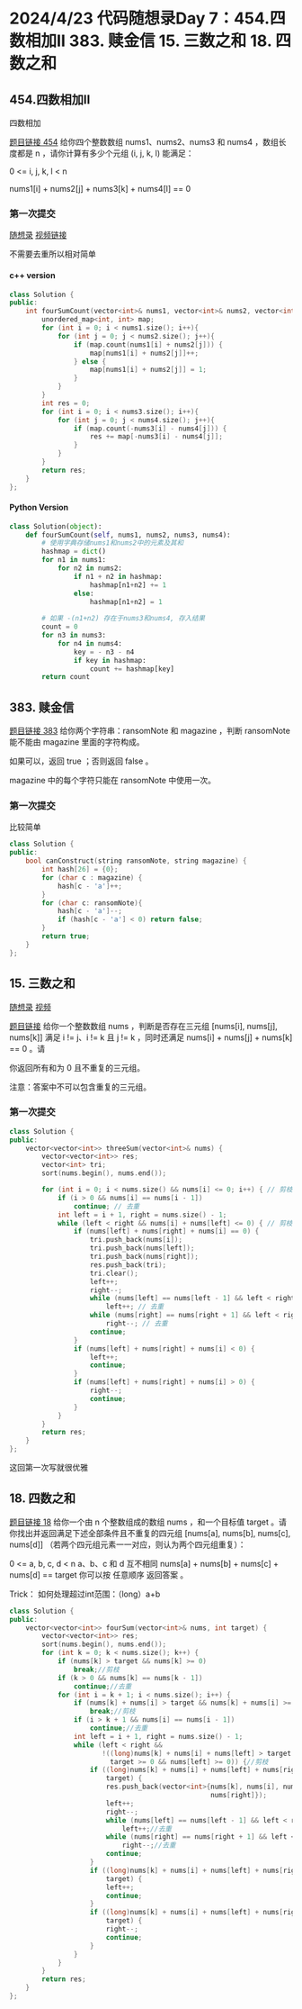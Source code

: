 # 2024/4/23 代码随想录Day 7：454.四数相加II 383. 赎金信  15. 三数之和 18. 四数之和 

##  454.四数相加II

四数相加

[题目链接 454](https://leetcode.cn/problems/4sum-ii/description/) 给你四个整数数组 nums1、nums2、nums3 和 nums4 ，数组长度都是 n ，请你计算有多少个元组 (i, j, k, l) 能满足：

0 <= i, j, k, l < n

nums1[i] + nums2[j] + nums3[k] + nums4[l] == 0
 
 
### 第一次提交
[随想录](https://programmercarl.com/0454.%E5%9B%9B%E6%95%B0%E7%9B%B8%E5%8A%A0II.html)
[视频链接](https://www.bilibili.com/video/BV1Md4y1Q7Yh/)

不需要去重所以相对简单
#### c++ version 
``` cpp
class Solution {
public:
    int fourSumCount(vector<int>& nums1, vector<int>& nums2, vector<int>& nums3, vector<int>& nums4) {
        unordered_map<int, int> map;
        for (int i = 0; i < nums1.size(); i++){
            for (int j = 0; j < nums2.size(); j++){
                if (map.count(nums1[i] + nums2[j])) {
                    map[nums1[i] + nums2[j]]++;
                } else {
                    map[nums1[i] + nums2[j]] = 1;
                }
            }
        }
        int res = 0;
        for (int i = 0; i < nums3.size(); i++){
            for (int j = 0; j < nums4.size(); j++){
                if (map.count(-nums3[i] - nums4[j])) {
                    res += map[-nums3[i] - nums4[j]];
                } 
            }
        }
        return res;
    }
};
```
#### Python Version
```python
class Solution(object):
    def fourSumCount(self, nums1, nums2, nums3, nums4):
        # 使用字典存储nums1和nums2中的元素及其和
        hashmap = dict()
        for n1 in nums1:
            for n2 in nums2:
                if n1 + n2 in hashmap:
                    hashmap[n1+n2] += 1
                else:
                    hashmap[n1+n2] = 1
        
        # 如果 -(n1+n2) 存在于nums3和nums4, 存入结果
        count = 0
        for n3 in nums3:
            for n4 in nums4:
                key = - n3 - n4
                if key in hashmap:
                    count += hashmap[key]
        return count
```
## 383. 赎金信

[题目链接 383](https://leetcode.cn/problems/ransom-note/description/) 给你两个字符串：ransomNote 和 magazine ，判断 ransomNote 能不能由 magazine 里面的字符构成。

如果可以，返回 true ；否则返回 false 。

magazine 中的每个字符只能在 ransomNote 中使用一次。

### 第一次提交
比较简单
```cpp
class Solution {
public:
    bool canConstruct(string ransomNote, string magazine) {
        int hash[26] = {0};
        for (char c : magazine) {
            hash[c - 'a']++;
        }
        for (char c: ransomNote){
            hash[c - 'a']--;
            if (hash[c - 'a'] < 0) return false;
        }
        return true;
    }
};
```
## 15. 三数之和
[随想录](https://programmercarl.com/0015.%E4%B8%89%E6%95%B0%E4%B9%8B%E5%92%8C.html)
[视频](https://www.bilibili.com/video/BV1GW4y127qo/)

[题目链接](https://leetcode.cn/problems/3sum/description/) 给你一个整数数组 nums ，判断是否存在三元组 [nums[i], nums[j], nums[k]] 满足 i != j、i != k 且 j != k ，同时还满足 nums[i] + nums[j] + nums[k] == 0 。请

你返回所有和为 0 且不重复的三元组。

注意：答案中不可以包含重复的三元组。

### 第一次提交
```cpp
class Solution {
public:
    vector<vector<int>> threeSum(vector<int>& nums) {
        vector<vector<int>> res;
        vector<int> tri;
        sort(nums.begin(), nums.end());

        for (int i = 0; i < nums.size() && nums[i] <= 0; i++) { // 剪枝
            if (i > 0 && nums[i] == nums[i - 1])
                continue; // 去重
            int left = i + 1, right = nums.size() - 1;
            while (left < right && nums[i] + nums[left] <= 0) { // 剪枝
                if (nums[left] + nums[right] + nums[i] == 0) {
                    tri.push_back(nums[i]);
                    tri.push_back(nums[left]);
                    tri.push_back(nums[right]);
                    res.push_back(tri);
                    tri.clear();
                    left++;
                    right--;
                    while (nums[left] == nums[left - 1] && left < right)
                        left++; // 去重
                    while (nums[right] == nums[right + 1] && left < right)
                        right--; // 去重
                    continue;
                }
                if (nums[left] + nums[right] + nums[i] < 0) {
                    left++;
                    continue;
                }
                if (nums[left] + nums[right] + nums[i] > 0) {
                    right--;
                    continue;
                }
            }
        }
        return res;
    }
};
```
这回第一次写就很优雅
## 18. 四数之和
[题目链接 18](https://leetcode.cn/problems/4sum/description/) 给你一个由 n 个整数组成的数组 nums ，和一个目标值 target 。请你找出并返回满足下述全部条件且不重复的四元组 [nums[a], nums[b], nums[c], nums[d]] （若两个四元组元素一一对应，则认为两个四元组重复）：

0 <= a, b, c, d < n
a、b、c 和 d 互不相同
nums[a] + nums[b] + nums[c] + nums[d] == target
你可以按 任意顺序 返回答案 。

Trick： 如何处理超过int范围：（long）a+b
```cpp
class Solution {
public:
    vector<vector<int>> fourSum(vector<int>& nums, int target) {
        vector<vector<int>> res;
        sort(nums.begin(), nums.end());
        for (int k = 0; k < nums.size(); k++) {
            if (nums[k] > target && nums[k] >= 0)
                break;//剪枝
            if (k > 0 && nums[k] == nums[k - 1])
                continue;//去重
            for (int i = k + 1; i < nums.size(); i++) {
                if (nums[k] + nums[i] > target && nums[k] + nums[i] >= 0)
                    break;//剪枝
                if (i > k + 1 && nums[i] == nums[i - 1])
                    continue;//去重
                int left = i + 1, right = nums.size() - 1;
                while (left < right &&
                       !((long)nums[k] + nums[i] + nums[left] > target &&
                         target >= 0 && nums[left] >= 0)) {//剪枝
                    if ((long)nums[k] + nums[i] + nums[left] + nums[right] ==
                        target) {
                        res.push_back(vector<int>{nums[k], nums[i], nums[left],
                                                  nums[right]});
                        left++;
                        right--;
                        while (nums[left] == nums[left - 1] && left < right)//注意这里的停止条件，容易死循环
                            left++;//去重
                        while (nums[right] == nums[right + 1] && left < right)//注意这里的停止条件，容易死循环
                            right--;//去重
                        continue;
                    }
                    if ((long)nums[k] + nums[i] + nums[left] + nums[right] <
                        target) {
                        left++;
                        continue;
                    }
                    if ((long)nums[k] + nums[i] + nums[left] + nums[right] >
                        target) {
                        right--;
                        continue;
                    }
                }
            }
        }
        return res;
    }
};
```